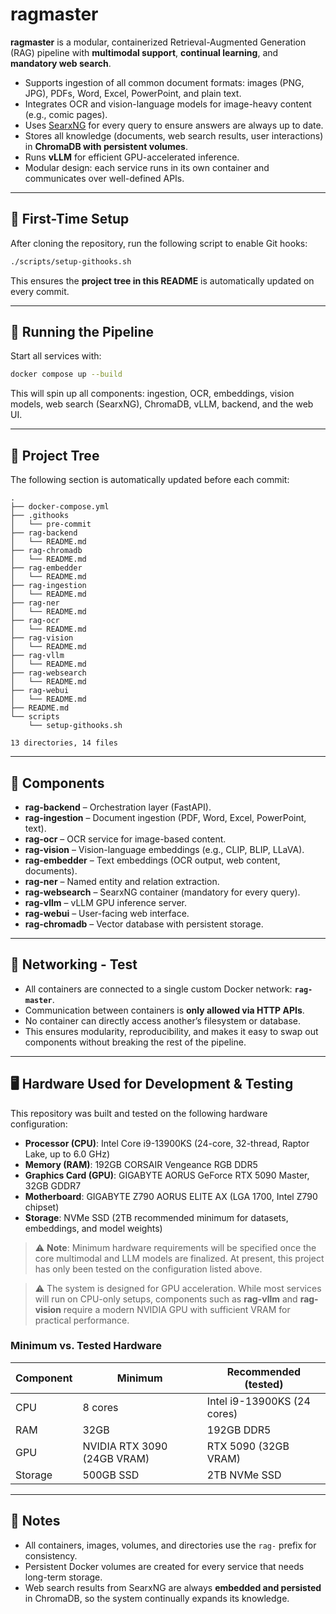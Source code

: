 # ragmaster

**ragmaster** is a modular, containerized Retrieval-Augmented Generation (RAG) pipeline with **multimodal support**, **continual learning**, and **mandatory web search**.  

- Supports ingestion of all common document formats: images (PNG, JPG), PDFs, Word, Excel, PowerPoint, and plain text.  
- Integrates OCR and vision-language models for image-heavy content (e.g., comic pages).  
- Uses [SearxNG](https://github.com/searxng/searxng) for every query to ensure answers are always up to date.  
- Stores all knowledge (documents, web search results, user interactions) in **ChromaDB with persistent volumes**.  
- Runs **vLLM** for efficient GPU-accelerated inference.  
- Modular design: each service runs in its own container and communicates over well-defined APIs.  

---

## 🚀 First-Time Setup

After cloning the repository, run the following script to enable Git hooks:

```bash
./scripts/setup-githooks.sh
```

This ensures the **project tree in this README** is automatically updated on every commit.  

---

## 🐳 Running the Pipeline

Start all services with:

```bash
docker compose up --build
```

This will spin up all components: ingestion, OCR, embeddings, vision models, web search (SearxNG), ChromaDB, vLLM, backend, and the web UI.  

---

## 📂 Project Tree

The following section is automatically updated before each commit:

<!-- PROJECT TREE START -->
```
.
├── docker-compose.yml
├── .githooks
│   └── pre-commit
├── rag-backend
│   └── README.md
├── rag-chromadb
│   └── README.md
├── rag-embedder
│   └── README.md
├── rag-ingestion
│   └── README.md
├── rag-ner
│   └── README.md
├── rag-ocr
│   └── README.md
├── rag-vision
│   └── README.md
├── rag-vllm
│   └── README.md
├── rag-websearch
│   └── README.md
├── rag-webui
│   └── README.md
├── README.md
└── scripts
    └── setup-githooks.sh

13 directories, 14 files
```
<!-- PROJECT TREE END -->

---

## 🧩 Components

- **rag-backend** – Orchestration layer (FastAPI).  
- **rag-ingestion** – Document ingestion (PDF, Word, Excel, PowerPoint, text).  
- **rag-ocr** – OCR service for image-based content.  
- **rag-vision** – Vision-language embeddings (e.g., CLIP, BLIP, LLaVA).  
- **rag-embedder** – Text embeddings (OCR output, web content, documents).  
- **rag-ner** – Named entity and relation extraction.  
- **rag-websearch** – SearxNG container (mandatory for every query).  
- **rag-vllm** – vLLM GPU inference server.  
- **rag-webui** – User-facing web interface.  
- **rag-chromadb** – Vector database with persistent storage.  

---

## 🔗 Networking - Test

- All containers are connected to a single custom Docker network: **`rag-master`**.  
- Communication between containers is **only allowed via HTTP APIs**.  
- No container can directly access another’s filesystem or database.  
- This ensures modularity, reproducibility, and makes it easy to swap out components without breaking the rest of the pipeline.  

---

## 🖥️ Hardware Used for Development & Testing

This repository was built and tested on the following hardware configuration:

- **Processor (CPU)**: Intel Core i9-13900KS (24-core, 32-thread, Raptor Lake, up to 6.0 GHz)  
- **Memory (RAM)**: 192GB CORSAIR Vengeance RGB DDR5  
- **Graphics Card (GPU)**: GIGABYTE AORUS GeForce RTX 5090 Master, 32GB GDDR7  
- **Motherboard**: GIGABYTE Z790 AORUS ELITE AX (LGA 1700, Intel Z790 chipset)  
- **Storage**: NVMe SSD (2TB recommended minimum for datasets, embeddings, and model weights) 

> ⚠️ **Note**: Minimum hardware requirements will be specified once the core multimodal and LLM models are finalized. At present, this project has only been tested on the configuration listed above.

> ⚠️ The system is designed for GPU acceleration. While most services will run on CPU-only setups, components such as **rag-vllm** and **rag-vision** require a modern NVIDIA GPU with sufficient VRAM for practical performance.  

### Minimum vs. Tested Hardware

| Component | Minimum | Recommended (tested) |
|-----------|----------|-----------------------|
| CPU       | 8 cores | Intel i9-13900KS (24 cores) |
| RAM       | 32GB | 192GB DDR5 |
| GPU       | NVIDIA RTX 3090 (24GB VRAM) | RTX 5090 (32GB VRAM) |
| Storage   | 500GB SSD | 2TB NVMe SSD |

---

## 📝 Notes

- All containers, images, volumes, and directories use the `rag-` prefix for consistency.  
- Persistent Docker volumes are created for every service that needs long-term storage.  
- Web search results from SearxNG are always **embedded and persisted** in ChromaDB, so the system continually expands its knowledge.  
